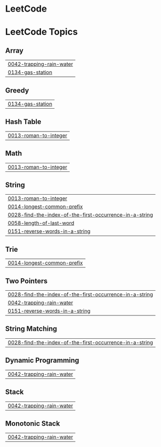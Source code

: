 # LeetCode
<!---LeetCode Topics Start-->
# LeetCode Topics
## Array
|  |
| ------- |
| [0042-trapping-rain-water](https://github.com/ignite-code/LeetCode/tree/master/0042-trapping-rain-water) |
| [0134-gas-station](https://github.com/ignite-code/LeetCode/tree/master/0134-gas-station) |
## Greedy
|  |
| ------- |
| [0134-gas-station](https://github.com/ignite-code/LeetCode/tree/master/0134-gas-station) |
## Hash Table
|  |
| ------- |
| [0013-roman-to-integer](https://github.com/ignite-code/LeetCode/tree/master/0013-roman-to-integer) |
## Math
|  |
| ------- |
| [0013-roman-to-integer](https://github.com/ignite-code/LeetCode/tree/master/0013-roman-to-integer) |
## String
|  |
| ------- |
| [0013-roman-to-integer](https://github.com/ignite-code/LeetCode/tree/master/0013-roman-to-integer) |
| [0014-longest-common-prefix](https://github.com/ignite-code/LeetCode/tree/master/0014-longest-common-prefix) |
| [0028-find-the-index-of-the-first-occurrence-in-a-string](https://github.com/ignite-code/LeetCode/tree/master/0028-find-the-index-of-the-first-occurrence-in-a-string) |
| [0058-length-of-last-word](https://github.com/ignite-code/LeetCode/tree/master/0058-length-of-last-word) |
| [0151-reverse-words-in-a-string](https://github.com/ignite-code/LeetCode/tree/master/0151-reverse-words-in-a-string) |
## Trie
|  |
| ------- |
| [0014-longest-common-prefix](https://github.com/ignite-code/LeetCode/tree/master/0014-longest-common-prefix) |
## Two Pointers
|  |
| ------- |
| [0028-find-the-index-of-the-first-occurrence-in-a-string](https://github.com/ignite-code/LeetCode/tree/master/0028-find-the-index-of-the-first-occurrence-in-a-string) |
| [0042-trapping-rain-water](https://github.com/ignite-code/LeetCode/tree/master/0042-trapping-rain-water) |
| [0151-reverse-words-in-a-string](https://github.com/ignite-code/LeetCode/tree/master/0151-reverse-words-in-a-string) |
## String Matching
|  |
| ------- |
| [0028-find-the-index-of-the-first-occurrence-in-a-string](https://github.com/ignite-code/LeetCode/tree/master/0028-find-the-index-of-the-first-occurrence-in-a-string) |
## Dynamic Programming
|  |
| ------- |
| [0042-trapping-rain-water](https://github.com/ignite-code/LeetCode/tree/master/0042-trapping-rain-water) |
## Stack
|  |
| ------- |
| [0042-trapping-rain-water](https://github.com/ignite-code/LeetCode/tree/master/0042-trapping-rain-water) |
## Monotonic Stack
|  |
| ------- |
| [0042-trapping-rain-water](https://github.com/ignite-code/LeetCode/tree/master/0042-trapping-rain-water) |
<!---LeetCode Topics End-->